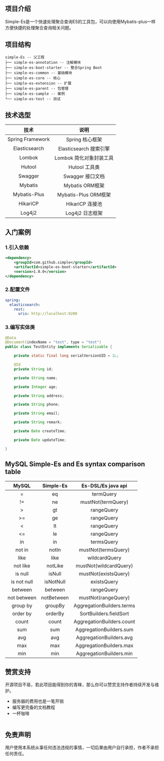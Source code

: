
## 项目介绍

Simple-Es是一个快速处理聚合查询ES的工具包，可以向使用Mybatis-plus一样方便快捷的处理聚合查询相关问题。

## 项目结构

```
simple-Es -- 父工程
├── simple-es-annotation -- 注解模块
├── simple-es-boot-starter -- 整合Spring Boot
├── simple-es-common -- 基础模块
├── simple-es-core -- 核心
├── simple-es-extension -- 扩展
├── simple-es-parent -- 包管理
├── simple-es-sample -- 案例
└── simple-es-test -- 测试
```

## 技术选型

|        技术        |         说明         |
|:----------------:|:------------------:|
| Spring Framework |    Spring 核心框架     |
|  Elasticsearch   | Elasticsearch 搜索引擎 |
|      Lombok      |  Lombok 简化对象封装工具   |
|      Hutool      |     Hutool 工具类     |
|     Swagger      |    Swagger 接口文档    |
|     Mybatis      |     Mybatis ORM框架     |
|     Mybatis-Plus |   Mybatis-Plus ORM框架   |
|     HikariCP     |     HikariCP 连接池     |
|      Log4j2      |      Log4j2 日志框架     |




## 入门案例


### 1.引入依赖

```xml 
<dependency>
    <groupId>com.github.simple</groupId>
    <artifactId>simple-es-boot-starter</artifactId>
    <version>1.0.0</version>
</dependency>
```

### 2.配置文件

```yaml
spring:
  elasticsearch:
    rest:
      uris: http://localhost:9200
```
### 3.编写实体类

```java
@Data
@Document(indexName = "test", type = "test")
public class TestEntity implements Serializable {

    private static final long serialVersionUID = 1L;

    @Id
    private String id;

    private String name;

    private Integer age;

    private String address;

    private String phone;

    private String email;

    private String remark;

    private Date createTime;

    private Date updateTime;

}
```
## MySQL Simple-Es and Es syntax comparison table
|    MySQL    | 	Simple-Es |    Es-DSL/Es java api     |
|:-----------:|:----------:|:-------------------------:|
|      =      |     eq     |         termQuery         |
|     !=      |     ne     |    mustNot(termQuery)     |
|      >      |     gt     |        rangeQuery         |
|     >=      |     ge     |        rangeQuery         |
|      <      |     lt     |        rangeQuery         |
|     <=      |     le     |        rangeQuery         |
|     in      |     in     |        termsQuery         |
|   not in    |   notIn    |    mustNot(termsQuery)    |
|    like     |    like    |       wildcardQuery       |
|  not like   |  notLike   |  mustNot(wildcardQuery)   |
|   is null   |   isNull   |   mustNot(existsQuery)    |
| is not null | isNotNull  |        existsQuery        |
|   between   |  between   |        rangeQuery         |
| not between | notBetween |    mustNot(rangeQuery)    |
|  group by   |  groupBy   | AggregationBuilders.terms |
|  order by   |  orderBy   |  SortBuilders.fieldSort   |
|    count    |   count    | AggregationBuilders.count |
|     sum     |    sum     |  AggregationBuilders.sum  |
|     avg     |    avg     |  AggregationBuilders.avg  |
|     max     |    max     |  AggregationBuilders.max  |
|     min     |    min     |  AggregationBuilders.min  |




## 赞赏支持

开源项目不易，若此项目能得到你的青睐，那么你可以赞赏支持作者持续开发与维护。

- 服务器的费用也是一笔开销
- 编写更完备的文档教程
- 一杯咖啡

![]()

## 免责声明

用户使用本系统从事任何违法违规的事情，一切后果由用户自行承担，作者不承担任何责任。
